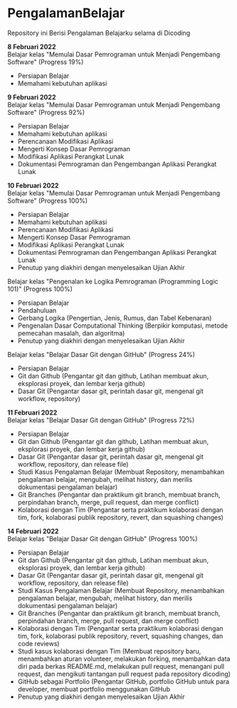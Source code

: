 # PengalamanBelajar
Repository ini Berisi Pengalaman Belajarku selama di Dicoding

**8 Februari 2022** <br>
Belajar kelas "Memulai Dasar Pemrograman untuk Menjadi Pengembang Software" (Progress 19%)
  * Persiapan Belajar
  * Memahami kebutuhan aplikasi
  
**9 Februari 2022** <br>
Belajar kelas "Memulai Dasar Pemrograman untuk Menjadi Pengembang Software" (Progress 92%)
  * Persiapan Belajar
  * Memahami kebutuhan aplikasi
  * Perencanaan Modifikasi Aplikasi
  * Mengerti Konsep Dasar Pemrograman
  * Modifikasi Aplikasi Perangkat Lunak
  * Dokumentasi Pemrograman dan Pengembangan Aplikasi Perangkat Lunak
 
**10 Februari 2022** <br>
Belajar kelas "Memulai Dasar Pemrograman untuk Menjadi Pengembang Software" (Progress 100%)
  * Persiapan Belajar
  * Memahami kebutuhan aplikasi
  * Perencanaan Modifikasi Aplikasi
  * Mengerti Konsep Dasar Pemrograman
  * Modifikasi Aplikasi Perangkat Lunak
  * Dokumentasi Pemrograman dan Pengembangan Aplikasi Perangkat Lunak
  * Penutup yang diakhiri dengan menyelesaikan Ujian Akhir

Belajar kelas "Pengenalan ke Logika Pemrograman (Programming Logic 101)" (Progress 100%)
  * Persiapan Belajar
  * Pendahuluan
  * Gerbang Logika (Pengertian, Jenis, Rumus, dan Tabel Kebenaran)
  * Pengenalan Dasar Computational Thinking (Berpikir komputasi, metode pemecahan masalah, dan algoritma)
  * Penutup yang diakhiri dengan menyelesaikan Ujian Akhir

Belajar kelas "Belajar Dasar Git dengan GitHub" (Progress 24%)
  * Persiapan Belajar
  * Git dan Github (Pengantar git dan github, Latihan membuat akun, eksplorasi proyek, dan lembar kerja github)
  * Dasar Git (Pengantar dasar git, perintah dasar git, mengenal git workflow, repository)

**11 Februari 2022** <br>
Belajar kelas "Belajar Dasar Git dengan GitHub" (Progress 72%)
  * Persiapan Belajar
  * Git dan Github (Pengantar git dan github, Latihan membuat akun, eksplorasi proyek, dan lembar kerja github)
  * Dasar Git (Pengantar dasar git, perintah dasar git, mengenal git workflow, repository, dan release file)
  * Studi Kasus Pengalaman Belajar (Membuat Repository, menambahkan pengalaman belajar, mengubah, melihat history, dan merilis dokumentasi pengalaman belajar)
  * Git Branches (Pengantar dan praktikum git branch, membuat branch, perpindahan branch, merge, pull request, dan merge conflict)
  * Kolaborasi dengan Tim (Pengantar serta praktikum kolaborasi dengan tim, fork, kolaborasi publik repository, revert, dan squashing changes)

**14 Februari 2022** <br>
Belajar kelas "Belajar Dasar Git dengan GitHub" (Progress 100%)
  * Persiapan Belajar
  * Git dan Github (Pengantar git dan github, Latihan membuat akun, eksplorasi proyek, dan lembar kerja github)
  * Dasar Git (Pengantar dasar git, perintah dasar git, mengenal git workflow, repository, dan release file)
  * Studi Kasus Pengalaman Belajar (Membuat Repository, menambahkan pengalaman belajar, mengubah, melihat history, dan merilis dokumentasi pengalaman belajar)
  * Git Branches (Pengantar dan praktikum git branch, membuat branch, perpindahan branch, merge, pull request, dan merge conflict)
  * Kolaborasi dengan Tim (Pengantar serta praktikum kolaborasi dengan tim, fork, kolaborasi publik repository, revert, squashing changes, dan code reviews)
  * Studi kasus kolaborasi dengan Tim (Membuat repository baru, menambahkan aturan volunteer, melakukan forking, menambahkan data diri pada berkas README.md, melakukan pull request, menangani pull request, dan mengikuti tantangan pull request pada repository dicoding)
  * GitHub sebagai Portfolio (Pengantar GitHub, portfolio GitHub untuk para developer, membuat portfolio menggunakan GitHub
  * Penutup yang diakhiri dengan menyelesaikan Ujian Akhir
